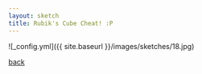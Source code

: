 ```yaml
---
layout: sketch
title: Rubik's Cube Cheat! :P
---
```



![_config.yml]({{ site.baseurl }}/images/sketches/18.jpg)

[back](http://aboorvadevarajan.github.io/sketch)
